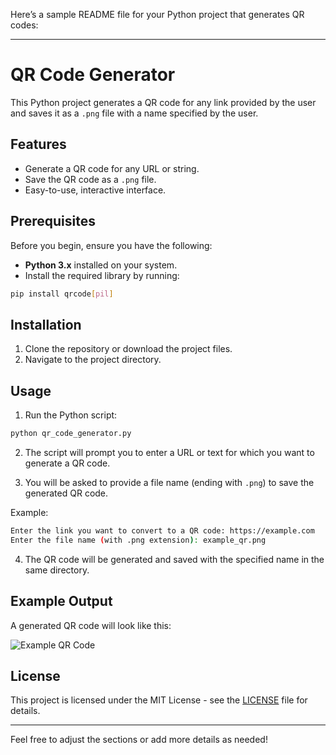 Here’s a sample README file for your Python project that generates QR codes:

---

# QR Code Generator

This Python project generates a QR code for any link provided by the user and saves it as a `.png` file with a name specified by the user.

## Features

- Generate a QR code for any URL or string.
- Save the QR code as a `.png` file.
- Easy-to-use, interactive interface.

## Prerequisites

Before you begin, ensure you have the following:

- **Python 3.x** installed on your system.
- Install the required library by running:

```bash
pip install qrcode[pil]
```

## Installation

1. Clone the repository or download the project files.
2. Navigate to the project directory.

## Usage

1. Run the Python script:

```bash
python qr_code_generator.py
```

2. The script will prompt you to enter a URL or text for which you want to generate a QR code.

3. You will be asked to provide a file name (ending with `.png`) to save the generated QR code.

Example:

```bash
Enter the link you want to convert to a QR code: https://example.com
Enter the file name (with .png extension): example_qr.png
```

4. The QR code will be generated and saved with the specified name in the same directory.

## Example Output

A generated QR code will look like this:

![Example QR Code](path-to-your-example-qr-code.png)

## License

This project is licensed under the MIT License - see the [LICENSE](LICENSE) file for details.

---

Feel free to adjust the sections or add more details as needed!
